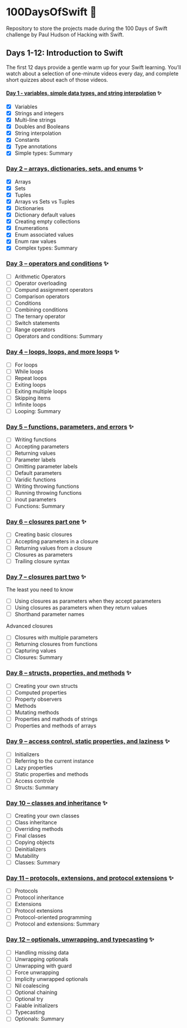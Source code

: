 # 100DaysOfSwift 📱

 Repository to store the projects made during the 100 Days of Swift challenge by Paul Hudson of Hacking with Swift.
  
 ## Days 1-12: Introduction to Swift
 
The first 12 days provide a gentle warm up for your Swift learning. You’ll watch about a selection of one-minute videos every day, and complete short quizzes about each of those videos.
 
 #### [Day 1 - variables, simple data types, and string interpolation](https://www.hackingwithswift.com/100/1) ✨
 
- [x] Variables
- [x] Strings and integers
- [x] Multi-line strings
- [x] Doubles and Booleans
- [x] String interpolation
- [x] Constants
- [x] Type annotations
- [x] Simple types: Summary

### [Day 2 – arrays, dictionaries, sets, and enums](https://www.hackingwithswift.com/100/2) ✨

- [x] Arrays
- [x] Sets
- [x] Tuples
- [x] Arrays vs Sets vs Tuples
- [x] Dictionaries
- [x] Dictionary default values
- [x] Creating empty collections
- [x] Enumerations
- [x] Enum associated values
- [x] Enum raw values
- [x] Complex types: Summary

### [Day 3 – operators and conditions](https://www.hackingwithswift.com/100/3) ✨

- [ ] Arithmetic Operators
- [ ] Operator overloading
- [ ] Compund assignment operators
- [ ] Comparison operators
- [ ] Conditions
- [ ] Combining conditions
- [ ] The ternary operator
- [ ] Switch statements
- [ ] Range operators
- [ ] Operators and conditions: Summary

### [Day 4 – loops, loops, and more loops](https://www.hackingwithswift.com/100/4) ✨

- [ ] For loops
- [ ] While loops
- [ ] Repeat loops
- [ ] Exiting loops
- [ ] Exiting multiple loops
- [ ] Skipping items
- [ ] Infinite loops
- [ ] Looping: Summary

### [Day 5 – functions, parameters, and errors](https://www.hackingwithswift.com/100/5) ✨

- [ ] Writing functions
- [ ] Accepting parameters
- [ ] Returning values
- [ ] Parameter labels
- [ ] Omitting parameter labels
- [ ] Default parameters
- [ ] Varidic functions
- [ ] Writing throwing functions
- [ ] Running throwing functions
- [ ] inout parameters
- [ ] Functions: Summary

### [Day 6 – closures part one](https://www.hackingwithswift.com/100/6) ✨

- [ ] Creating basic closures
- [ ] Accepting parameters in a closure
- [ ] Returning values from a closure
- [ ] Closures as parameters
- [ ] Trailing closure syntax

### [Day 7 – closures part two](https://www.hackingwithswift.com/100/7) ✨

The least you need to know

- [ ] Using closures as parameters when they accept parameters
- [ ] Using closures as parameters when they return values
- [ ] Shorthand parameter names

Advanced closures

- [ ] Closures with multiple parameters
- [ ] Returning closures from functions
- [ ] Capturing values
- [ ] Closures: Summary

### [Day 8 – structs, properties, and methods](https://www.hackingwithswift.com/100/8) ✨

- [ ] Creating your own structs
- [ ] Computed properties
- [ ] Property observers
- [ ] Methods
- [ ] Mutating methods
- [ ] Properties and mathods of strings
- [ ] Properties and methods of arrays

### [Day 9 – access control, static properties, and laziness](https://www.hackingwithswift.com/100/9) ✨

- [ ] Initializers
- [ ] Referring to the current instance
- [ ] Lazy properties
- [ ] Static properties and methods
- [ ] Access controle
- [ ] Structs: Summary

### [Day 10 – classes and inheritance](https://www.hackingwithswift.com/100/10) ✨

 - [ ] Creating your own classes
 - [ ] Class inheritance
 - [ ] Overriding methods
 - [ ] Final classes
 - [ ] Copying objects
 - [ ] Deinitializers
 - [ ] Mutability
 - [ ] Classes: Summary

### [Day 11 – protocols, extensions, and protocol extensions](https://www.hackingwithswift.com/100/11) ✨

- [ ] Protocols
- [ ] Protocol inheritance
- [ ] Extensions
- [ ] Protocol extensions
- [ ] Protocol-oriented programming
- [ ] Protocol and extensions: Summary 

### [Day 12 – optionals, unwrapping, and typecasting](https://www.hackingwithswift.com/100/12) ✨

- [ ] Handling missing data
- [ ] Unwrapping optionals
- [ ] Unwrapping with guard
- [ ] Force unwrapping
- [ ] Implicity unwrapped optionals
- [ ] Nil coalescing
- [ ] Optional chaining
- [ ] Optional try
- [ ] Faiable initializers
- [ ] Typecasting
- [ ] Optionals: Summary
